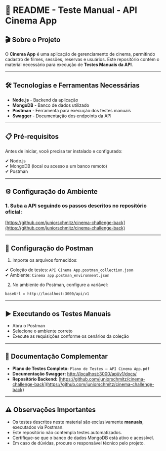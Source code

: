 # 📄 README - Teste Manual - API Cinema App

## 🎬 Sobre o Projeto

O **Cinema App** é uma aplicação de gerenciamento de cinema, permitindo cadastro de filmes, sessões, reservas e usuários. Este repositório contém o material necessário para execução de **Testes Manuais da API**.

---

## 🛠️ Tecnologias e Ferramentas Necessárias

- **Node.js** - Backend da aplicação
- **MongoDB** - Banco de dados utilizado
- **Postman** - Ferramenta para execução dos testes manuais
- **Swagger** - Documentação dos endpoints da API

---

## 📋 Pré-requisitos

Antes de iniciar, você precisa ter instalado e configurado:

✔ Node.js  
✔ MongoDB (local ou acesso a um banco remoto)  
✔ Postman  

---

## ⚙️ Configuração do Ambiente

### 1. Suba a API seguindo os passos descritos no repositório oficial:

[https://github.com/juniorschmitz/cinema-challenge-back](https://github.com/juniorschmitz/cinema-challenge-back)

---

## 🧩 Configuração do Postman

1. Importe os arquivos fornecidos:

✔ Coleção de testes: `API Cinema App.postman_collection.json`  
✔ Ambiente: `Cinema app.postman_environment.json`  

2. No ambiente do Postman, configure a variável:

```plaintext
baseUrl = http://localhost:3000/api/v1
```

---

## ▶️ Executando os Testes Manuais

- Abra o Postman
- Selecione o ambiente correto
- Execute as requisições conforme os cenários da coleção



---

## 📁 Documentação Complementar

- **Plano de Testes Completo:** `Plano de Testes – API Cinema App.pdf`  
- **Documentação Swagger:** [http://localhost:3000/api/v1/docs/](http://localhost:3000/api/v1/docs/)  
- **Repositório Backend:** [https://github.com/juniorschmitz/cinema-challenge-back](https://github.com/juniorschmitz/cinema-challenge-back)  

---

## ⚠️ Observações Importantes

- Os testes descritos neste material são exclusivamente **manuais**, executados via Postman.
- Este repositório não contempla testes automatizados.
- Certifique-se que o banco de dados MongoDB está ativo e acessível.
- Em caso de dúvidas, procure o responsável técnico pelo projeto.